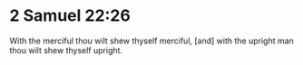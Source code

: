 # 2 Samuel 22:26

With the merciful thou wilt shew thyself merciful, [and] with the upright man thou wilt shew thyself upright.